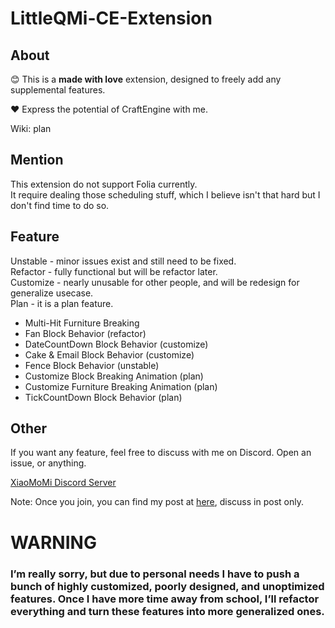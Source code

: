 # LittleQMi-CE-Extension
## About
😊 This is a **made with love** extension, designed to freely add any supplemental features.

❤️ Express the potential of CraftEngine with me.

Wiki: plan
## Mention

This extension do not support Folia currently. \
It require dealing those scheduling stuff, which I believe isn't that hard but I don't find time to do so.

## Feature
Unstable - minor issues exist and still need to be fixed. \
Refactor - fully functional but will be refactor later. \
Customize - nearly unusable for other people, and will be redesign for generalize usecase. \
Plan - it is a plan feature. 
- Multi-Hit Furniture Breaking
- Fan Block Behavior (refactor)
- DateCountDown Block Behavior (customize)
- Cake & Email Block Behavior (customize)
- Fence Block Behavior (unstable)
- Customize Block Breaking Animation (plan)
- Customize Furniture Breaking Animation (plan)
- TickCountDown Block Behavior (plan)

## Other
If you want any feature, feel free to discuss with me on Discord.
Open an issue, or anything.

[XiaoMoMi Discord Server](https://discord.gg/xiaomomi)

Note: Once you join, you can find my post at [here](https://discord.com/channels/1184188446458257479/1404139458516746371), discuss in post only.

# WARNING
### I’m really sorry, but due to personal needs I have to push a bunch of highly customized, poorly designed, and unoptimized features. Once I have more time away from school, I’ll refactor everything and turn these features into more generalized ones.
